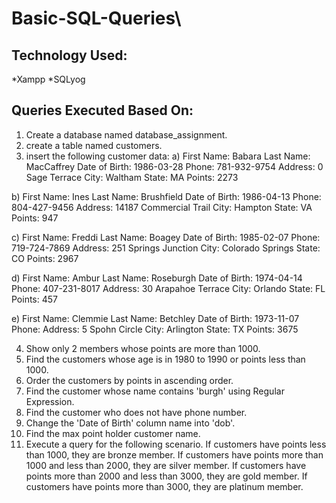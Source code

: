# Basic-SQL-Queries\

## Technology Used:
*Xampp
*SQLyog

## Queries Executed Based On:
1. Create a database named database_assignment.
2. create a table named customers.
3. insert the following customer data:
a) First Name: Babara Last Name: MacCaffrey Date of Birth: 1986-03-28 Phone: 781-932-9754 Address: 0 Sage Terrace City: Waltham State: MA Points: 2273

b) First Name: Ines Last Name: Brushfield Date of Birth: 1986-04-13 Phone: 804-427-9456 Address: 14187 Commercial Trail City: Hampton State: VA Points: 947

c) First Name: Freddi Last Name: Boagey Date of Birth: 1985-02-07 Phone: 719-724-7869 Address: 251 Springs Junction City: Colorado Springs State: CO Points: 2967

d) First Name: Ambur Last Name: Roseburgh Date of Birth: 1974-04-14 Phone: 407-231-8017 Address: 30 Arapahoe Terrace City: Orlando State: FL Points: 457

e) First Name: Clemmie Last Name: Betchley Date of Birth: 1973-11-07 Phone: Address: 5 Spohn Circle City: Arlington State: TX Points: 3675

4. Show only 2 members whose points are more than 1000.
5. Find the customers whose age is in 1980 to 1990 or points less than 1000.
6. Order the customers by points in ascending order.
7. Find the customer whose name contains 'burgh' using Regular Expression.
8. Find the customer who does not have phone number.
9. Change the 'Date of Birth' column name into 'dob'.
10. Find the max point holder customer name.
11. Execute a query for the following scenario.
If customers have points less than 1000, they are bronze member.
If customers have points more than 1000 and less than 2000, they are silver member.
If customers have points more than 2000 and less than 3000, they are gold member.
If customers have points more than 3000, they are platinum member.
